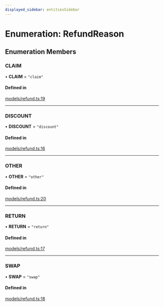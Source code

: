 ```yaml
---
displayed_sidebar: entitiesSidebar
---
```


# Enumeration: RefundReason

## Enumeration Members

### CLAIM

• **CLAIM** = ``"claim"``

#### Defined in

[models/refund.ts:19](https://github.com/medusajs/medusa/blob/f7a63f178/packages/medusa/src/models/refund.ts#L19)

___

### DISCOUNT

• **DISCOUNT** = ``"discount"``

#### Defined in

[models/refund.ts:16](https://github.com/medusajs/medusa/blob/f7a63f178/packages/medusa/src/models/refund.ts#L16)

___

### OTHER

• **OTHER** = ``"other"``

#### Defined in

[models/refund.ts:20](https://github.com/medusajs/medusa/blob/f7a63f178/packages/medusa/src/models/refund.ts#L20)

___

### RETURN

• **RETURN** = ``"return"``

#### Defined in

[models/refund.ts:17](https://github.com/medusajs/medusa/blob/f7a63f178/packages/medusa/src/models/refund.ts#L17)

___

### SWAP

• **SWAP** = ``"swap"``

#### Defined in

[models/refund.ts:18](https://github.com/medusajs/medusa/blob/f7a63f178/packages/medusa/src/models/refund.ts#L18)
